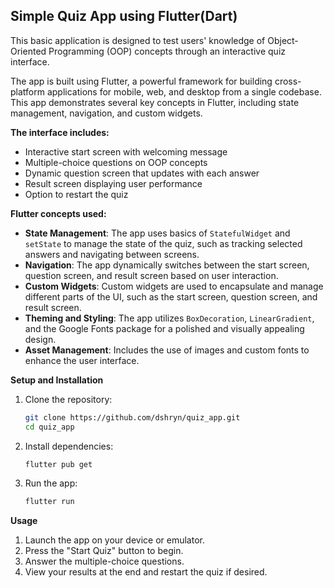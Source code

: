 ## Simple Quiz App using Flutter(Dart)

This basic application is designed to test users' knowledge of Object-Oriented Programming (OOP) concepts through an interactive quiz interface.

The app is built using Flutter, a powerful framework for building cross-platform applications for mobile, web, and desktop from a single codebase. This app demonstrates several key concepts in Flutter, including state management, navigation, and custom widgets.

**The interface includes:**
- Interactive start screen with welcoming message
- Multiple-choice questions on OOP concepts
- Dynamic question screen that updates with each answer
- Result screen displaying user performance
- Option to restart the quiz
 
**Flutter concepts used:**

- **State Management**: The app uses basics of `StatefulWidget` and `setState` to manage the state of the quiz, such as tracking selected answers and navigating between screens.
- **Navigation**: The app dynamically switches between the start screen, question screen, and result screen based on user interaction.
- **Custom Widgets**: Custom widgets are used to encapsulate and manage different parts of the UI, such as the start screen, question screen, and result screen.
- **Theming and Styling**: The app utilizes `BoxDecoration`, `LinearGradient`, and the Google Fonts package for a polished and visually appealing design.
- **Asset Management**: Includes the use of images and custom fonts to enhance the user interface.

  
**Setup and Installation**

1. Clone the repository:
    ```sh
    git clone https://github.com/dshryn/quiz_app.git
    cd quiz_app
    ```

2. Install dependencies:
    ```sh
    flutter pub get
    ```

3. Run the app:
    ```sh
    flutter run
    ```

**Usage**

1. Launch the app on your device or emulator.
2. Press the "Start Quiz" button to begin.
3. Answer the multiple-choice questions.
4. View your results at the end and restart the quiz if desired.

